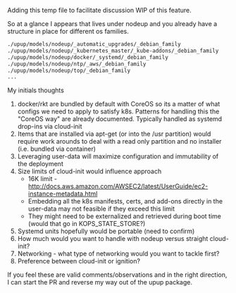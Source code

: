 Adding this temp file to facilitate discussion WIP of this feature.


So at a glance I appears that lives under nodeup and you already have a structure in place for different os families.

```bash
./upup/models/nodeup/_automatic_upgrades/_debian_family
./upup/models/nodeup/_kubernetes_master/_kube-addons/_debian_family
./upup/models/nodeup/docker/_systemd/_debian_family
./upup/models/nodeup/ntp/_aws/_debian_family
./upup/models/nodeup/top/_debian_family
...
```

My initials thoughts

1. docker/rkt are bundled by default with CoreOS so its a matter of what configs we need to apply to satisfy k8s. Patterns for handling this the "CoreOS way" are already documented. Typically handled as systemd drop-ins via cloud-init
2. Items that are installed via apt-get (or into the /usr partition) would require work arounds to deal with a read only partition and no installer (i.e. bundled via container)
3. Leveraging user-data will maximize configuration and immutability of the deployment
4. Size limits of cloud-init would influence approach
    - 16K limit - http://docs.aws.amazon.com/AWSEC2/latest/UserGuide/ec2-instance-metadata.html
    - Embedding all the k8s manifests, certs, and add-ons directly in the user-data may not feasible if they exceed this limit
    - They might need to be externalized and retrieved during boot time (would that go in KOPS_STATE_STORE?)
5. Systemd units hopefully would be portable (need to confirm)
6. How much would you want to handle with nodeup versus straight cloud-init?
7. Networking - what type of networking would you want to tackle first?
8. Preference between cloud-init or ignition?

If you feel these are valid comments/observations and in the right direction, I can start the PR and reverse my way out of the upup package.

